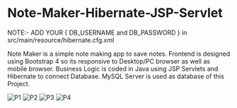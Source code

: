 # Note-Maker-Hibernate-JSP-Servlet

NOTE:- ADD YOUR 
       { DB_USERNAME and DB_PASSWORD }
       in src/main/resource/hibernate.cfg.xml


Note Maker is a simple note making app to save notes. Frontend is designed using Bootstrap 4 so its responsive to Desktop/PC browser as well as mobile browser.  Business Logic is coded in Java using JSP Servlets and Hibernate to connect Database. MySQL Server is used as database of this Project.


![P1](https://user-images.githubusercontent.com/51367686/103475336-5b969c00-4dd2-11eb-8826-027aa74ee934.png)
![P2](https://user-images.githubusercontent.com/51367686/103475337-5c2f3280-4dd2-11eb-9c2d-95925e3e3123.png)
![P3](https://user-images.githubusercontent.com/51367686/103475333-59ccd880-4dd2-11eb-9907-2554e2cbb5ce.png)
![P4](https://user-images.githubusercontent.com/51367686/103475335-5b969c00-4dd2-11eb-9aa1-b07c7ad61138.png)


